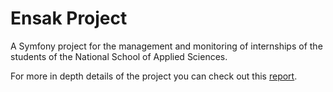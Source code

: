 Ensak Project
=============

A Symfony project for the management and monitoring of internships of the students of the National School of Applied Sciences.

For more in depth details of the project you can check out this [report](https://drive.google.com/file/d/1WUlv1sYHfsirj7l1RCncQAGPrMfgeXrZ/view?usp=sharing).
